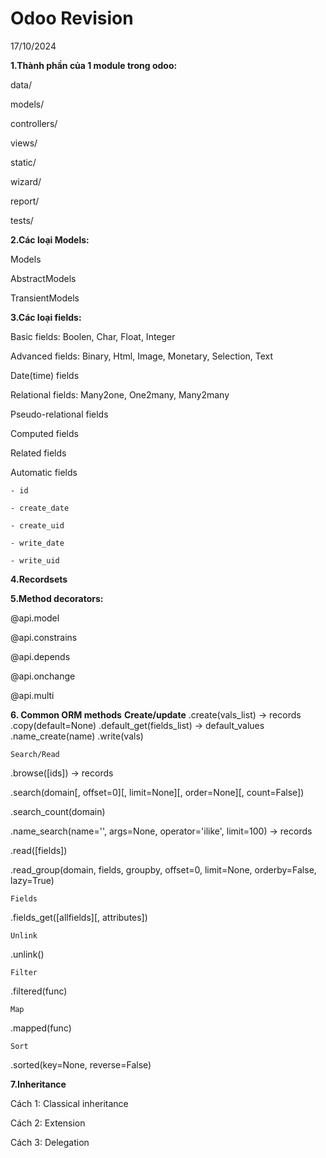 # Odoo Revision
17/10/2024

**1.Thành phần của 1 module trong odoo:**

data/

models/

controllers/

views/

static/

wizard/

report/

tests/ 

**2.Các loại Models:**

Models

AbstractModels

TransientModels

**3.Các loại fields:**

Basic fields: Boolen, Char, Float, Integer

Advanced fields: Binary, Html, Image, Monetary, Selection, Text

Date(time) fields

Relational fields: Many2one, One2many, Many2many

Pseudo-relational fields

Computed fields

Related fields

Automatic fields

	- id
 
	- create_date
 
	- create_uid
 
	- write_date
 
	- write_uid

**4.Recordsets**

**5.Method decorators:**

@api.model

@api.constrains

@api.depends

@api.onchange

@api.multi

**6. Common ORM methods**
	**Create/update**
.create(vals_list) -> records
.copy(default=None)
.default_get(fields_list) -> default_values
.name_create(name)
.write(vals)

	Search/Read
.browse([ids]) -> records

.search(domain[, offset=0][, limit=None][, order=None][, count=False])

.search_count(domain)

.name_search(name='', args=None, operator='ilike', limit=100) → records

.read([fields])

.read_group(domain, fields, groupby, offset=0, limit=None, orderby=False, lazy=True)

	Fields
 
.fields_get([allfields][, attributes])

	Unlink
 
.unlink()

	Filter
 
.filtered(func)

	Map
 
.mapped(func)


	Sort
 
.sorted(key=None, reverse=False)

**7.Inheritance**

Cách 1: Classical inheritance

Cách 2: Extension

Cách 3: Delegation
